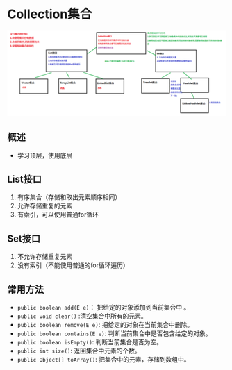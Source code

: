 # Collection集合

![](../.gitbook/assets/01-ji-he-kuang-jia-jie-shao-%20%282%29%20%282%29.bmp)

## 概述

* 学习顶层，使用底层

## List接口

1. 有序集合（存储和取出元素顺序相同）
2. 允许存储重复的元素
3. 有索引，可以使用普通for循环

## Set接口

1. 不允许存储重复元素
2. 没有索引（不能使用普通的for循环遍历）

## 常用方法

* `public boolean add(E e)`：  把给定的对象添加到当前集合中 。
* `public void clear()` :清空集合中所有的元素。
* `public boolean remove(E e)`: 把给定的对象在当前集合中删除。
* `public boolean contains(E e)`: 判断当前集合中是否包含给定的对象。
* `public boolean isEmpty()`: 判断当前集合是否为空。
* `public int size()`: 返回集合中元素的个数。
* `public Object[] toArray()`: 把集合中的元素，存储到数组中。




